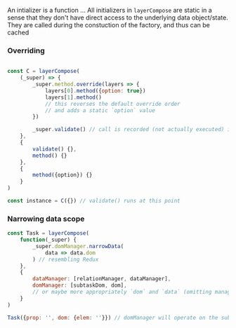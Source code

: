An intializer is a function ...
All initializers in `layerCompose` are static in a sense that they don't have direct access to the underlying data object/state.  
They are called during the constuction of the factory, and thus can be cached

### Overriding
```javascript

const C = layerCompose(  
    (_super) => {
        _super.method.override(layers => {
            layers[0].method({option: true})
            layers[1].method()
            // this reverses the default override order
            // and adds a static `option` value 
        })

        _super.validate() // call is recorded (not actually executed) in the factory; ran on initialization
    },
    {
        validate() {},
        method() {}
    },
    {
        method({option}) {}
    }
)

const instance = C({}) // validate() runs at this point

```

### Narrowing data scope

```javascript
const Task = layerCompose(
    function(_super) {
        _super.domManager.narrowData(
            data => data.dom       
        ) // resembling Redux
    },
    {
        dataManager: [relationManager, dataManager],
        domManager: [subtaskDom, dom],
        // or maybe more appropriately `dom` and `data` (omitting manager) 
    }
)

Task({prop: '', dom: {elem: ''}}) // domManager will operate on the subset (data.dom) of the passed in data
```

### 
